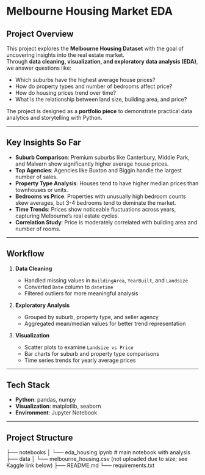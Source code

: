 # Melbourne Housing Market EDA  

##  Project Overview  
This project explores the **Melbourne Housing Dataset** with the goal of uncovering insights into the real estate market.  
Through **data cleaning, visualization, and exploratory data analysis (EDA)**, we answer questions like:  
- Which suburbs have the highest average house prices?  
- How do property types and number of bedrooms affect price?  
- How do housing prices trend over time?  
- What is the relationship between land size, building area, and price?  

The project is designed as a **portfolio piece** to demonstrate practical data analytics and storytelling with Python.  

---

##  Key Insights So Far  
- **Suburb Comparison**: Premium suburbs like Canterbury, Middle Park, and Malvern show significantly higher average house prices.  
- **Top Agencies**: Agencies like Buxton and Biggin handle the largest number of sales.  
- **Property Type Analysis**: Houses tend to have higher median prices than townhouses or units.  
- **Bedrooms vs Price**: Properties with unusually high bedroom counts skew averages, but 3-4 bedrooms tend to dominate the market.  
- **Time Trends**: Prices show noticeable fluctuations across years, capturing Melbourne’s real estate cycles.  
- **Correlation Study**: Price is moderately correlated with building area and number of rooms.  

---

##  Workflow  
1. **Data Cleaning**
   - Handled missing values in `BuildingArea`, `YearBuilt`, and `Landsize`  
   - Converted `Date` column to `datetime`  
   - Filtered outliers for more meaningful analysis  

2. **Exploratory Analysis**
   - Grouped by suburb, property type, and seller agency  
   - Aggregated mean/median values for better trend representation  

3. **Visualization**
   - Scatter plots to examine `Landsize vs Price`  
   - Bar charts for suburb and property type comparisons  
   - Time series trends for yearly average prices  

---

##  Tech Stack  
- **Python**: pandas, numpy  
- **Visualization**: matplotlib, seaborn  
- **Environment**: Jupyter Notebook  

---

##  Project Structure  

├── notebooks
│ └── eda_housing.ipynb # main notebook with analysis
├── data
│ └── melbourne_housing.csv (not uploaded due to size; see Kaggle link below)
├── README.md
└── requirements.txt
